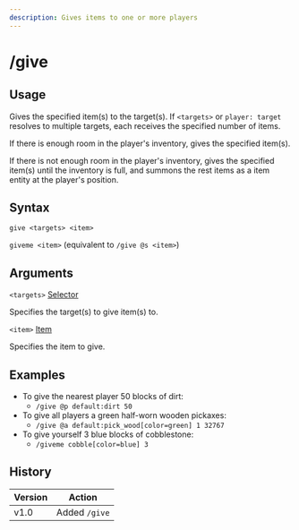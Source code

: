 ```yaml
---
description: Gives items to one or more players
---
```


# /give

## Usage

Gives the specified item(s) to the target(s). If `<targets>` or `player: target` resolves to multiple targets, each receives the specified number of items.

If there is enough room in the player's inventory, gives the specified item(s).

If there is not enough room in the player's inventory, gives the specified item(s) until the inventory is full, and summons the rest items as a item entity at the player's position.

## Syntax

`give <targets> <item>`

`giveme <item>` (equivalent to `/give @s <item>`)

## Arguments

`<targets>` [Selector](../target-selectors.md)

Specifies the target(s) to give item(s) to.

`<item>` [Item](../data-types.md#item-node)

Specifies the item to give.

## Examples

* To give the nearest player 50 blocks of dirt:
  * `/give @p default:dirt 50`
* To give all players a green half-worn wooden pickaxes:
  * `/give @a default:pick_wood[color=green] 1 32767`
* To give yourself 3 blue blocks of cobblestone:
  * `/giveme cobble[color=blue] 3`

## History

| Version | Action        |
| ------- | ------------- |
| v1.0    | Added `/give` |
